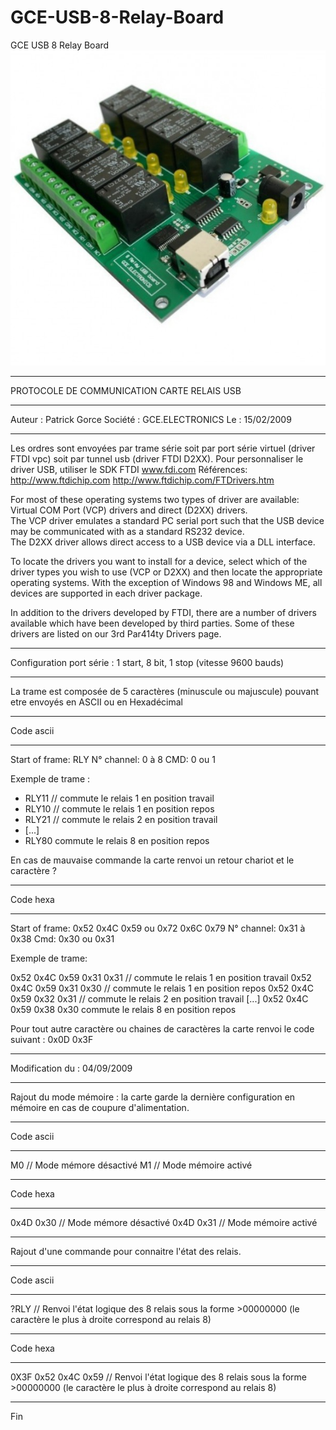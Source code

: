 # GCE-USB-8-Relay-Board
GCE USB 8 Relay Board
![alt text](https://github.com/captainigloo/GCE-USB-8-Relay-Board/blob/master/media/controller-usb-8-relay-board.jpg "")

****************************************************************************
PROTOCOLE DE COMMUNICATION CARTE RELAIS USB
****************************************************************************
Auteur  : Patrick Gorce
Société : GCE.ELECTRONICS
Le      : 15/02/2009
****************************************************************************

Les ordres sont envoyées par trame série soit par port série virtuel (driver FTDI vpc) 
soit par tunnel usb (driver FTDI D2XX).
Pour personnaliser le driver USB, utiliser le SDK FTDI  www.fdi.com
Références:
http://www.ftdichip.com
http://www.ftdichip.com/FTDrivers.htm

For most of these operating systems two types of driver are available:  
Virtual COM Port (VCP) drivers and direct (D2XX) drivers.  
The VCP driver emulates a standard PC serial port such that the USB device 
may be communicated with as a standard RS232 device.  
The D2XX driver allows direct access to a USB device via a DLL interface.

To locate the drivers you want to install for a device, select which 
of the driver types you wish to use (VCP or D2XX) and then locate
the appropriate operating systems.  With the exception of Windows 98 and Windows ME, 
all devices are supported in each driver package.

In addition to the drivers developed by FTDI, there are a number 
of drivers available which have been developed by third parties. 
Some of these drivers are listed on our 3rd Par414ty Drivers page.

*****************************************************************************
Configuration port série : 1 start, 8 bit, 1 stop (vitesse 9600 bauds)
*****************************************************************************
La trame est composée de 5 caractères (minuscule ou majuscule) pouvant etre envoyés en ASCII ou en Hexadécimal

****************
Code ascii
****************
                          
Start of frame: RLY
N° channel: 0 à 8
CMD: 0 ou 1

Exemple de trame :

- RLY11 // commute le relais 1 en position travail
- RLY10 // commute le relais 1 en position repos
- RLY21 // commute le relais 2 en position travail
- [...]
- RLY80 commute le relais 8 en position repos

En cas de mauvaise commande la carte renvoi un retour chariot et le caractère ?

****************
Code hexa
****************
Start of frame:  0x52 0x4C 0x59 ou 0x72 0x6C 0x79
N° channel: 0x31 à 0x38
Cmd: 0x30 ou 0x31

Exemple de trame:

0x52 0x4C 0x59 0x31 0x31 // commute le relais 1 en position travail
0x52 0x4C 0x59 0x31 0x30 // commute le relais 1 en position repos
0x52 0x4C 0x59 0x32 0x31 // commute le relais 2 en position travail
[...]
0x52 0x4C 0x59 0x38 0x30 commute le relais 8 en position repos

Pour tout autre caractère ou chaines de caractères la carte renvoi le code suivant :
0x0D 0x3F

*******************************************************************************
Modification du : 04/09/2009
*******************************************************************************

Rajout du mode mémoire : la carte garde la dernière configuration en mémoire en cas de coupure d'alimentation.

****************
Code ascii 
****************
M0 // Mode mémore désactivé
M1 // Mode mémoire activé

****************
Code hexa
****************
0x4D 0x30 // Mode mémore désactivé
0x4D 0x31 // Mode mémoire activé
*******************************************************************************

Rajout d'une commande pour connaitre l'état des relais.

****************
Code ascii 
****************
?RLY // Renvoi l'état logique des 8 relais sous la forme >00000000   (le caractère le plus  à droite correspond au relais 8)

****************
Code hexa
****************
0X3F 0x52 0x4C 0x59 // Renvoi l'état logique des 8 relais sous la forme >00000000   (le caractère le plus  à droite correspond au relais 8)

******************************************************************************
Fin
